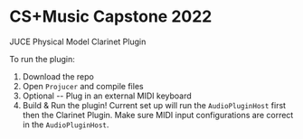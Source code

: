 # CS+Music Capstone 2022 
JUCE Physical Model Clarinet Plugin

To run the plugin:
1. Download the repo
2. Open `Projucer` and compile files
3. Optional -- Plug in an external MIDI keyboard
4. Build & Run the plugin! Current set up will run the `AudioPluginHost` first then the Clarinet Plugin. Make sure MIDI input configurations are correct in the `AudioPluginHost`.
